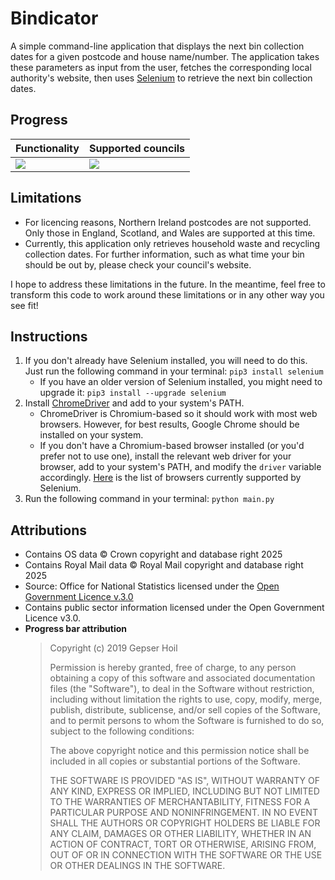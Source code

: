 # Bindicator

A simple command-line application that displays the next bin collection dates
for a given postcode and house name/number. The application takes these
parameters as input from the user, fetches the corresponding local authority's
website, then uses [Selenium](https://www.selenium.dev/) to retrieve the next
bin collection dates.

## Progress

| Functionality                      | Supported councils               |
| ---------------------------------- | ------------------               |
| ![](https://geps.dev/progress/100) | ![](https://geps.dev/progress/4) |

## Limitations

- For licencing reasons, Northern Ireland postcodes are not supported. Only
those in England, Scotland, and Wales are supported at this time.
- Currently, this application only retrieves household waste and recycling
collection dates. For further information, such as what time your bin should
be out by, please check your council's website.

I hope to address these limitations in the future. In the meantime, feel free
to transform this code to work around these limitations or in any other way you
see fit!

## Instructions

1. If you don't already have Selenium installed, you will need to do this. Just
run the following command in your terminal: `pip3 install selenium`
    - If you have an older version of Selenium installed, you might need to
    upgrade it: `pip3 install --upgrade selenium`
2. Install [ChromeDriver](https://googlechromelabs.github.io/chrome-for-testing/)
and add to your system's PATH.
    - ChromeDriver is Chromium-based so it should work with most web browsers.
    However, for best results, Google Chrome should be installed on your
    system.
    - If you don't have a Chromium-based browser installed (or you'd prefer not
    to use one), install the relevant web driver for your browser, add to your
    system's PATH, and modify the `driver` variable accordingly.
    [Here](https://www.selenium.dev/documentation/webdriver/browsers/) is the
    list of browsers currently supported by Selenium.
3. Run the following command in your terminal: `python main.py`

## Attributions

- Contains OS data © Crown copyright and database right 2025
- Contains Royal Mail data © Royal Mail copyright and database right 2025
- Source: Office for National Statistics licensed under the
[Open Government Licence v.3.0](https://www.nationalarchives.gov.uk/doc/open-government-licence/version/3/)
- Contains public sector information licensed under the Open Government Licence
v3.0.
- **Progress bar attribution**
    > Copyright (c) 2019 Gepser Hoil
    >
    > Permission is hereby granted, free of charge, to any person obtaining a copy
    of this software and associated documentation files (the "Software"), to deal
    in the Software without restriction, including without limitation the rights
    to use, copy, modify, merge, publish, distribute, sublicense, and/or sell
    copies of the Software, and to permit persons to whom the Software is
    furnished to do so, subject to the following conditions:
    >
    >The above copyright notice and this permission notice shall be included in all
    copies or substantial portions of the Software.
    >
    >THE SOFTWARE IS PROVIDED "AS IS", WITHOUT WARRANTY OF ANY KIND, EXPRESS OR
    IMPLIED, INCLUDING BUT NOT LIMITED TO THE WARRANTIES OF MERCHANTABILITY,
    FITNESS FOR A PARTICULAR PURPOSE AND NONINFRINGEMENT. IN NO EVENT SHALL THE
    AUTHORS OR COPYRIGHT HOLDERS BE LIABLE FOR ANY CLAIM, DAMAGES OR OTHER
    LIABILITY, WHETHER IN AN ACTION OF CONTRACT, TORT OR OTHERWISE, ARISING FROM,
    OUT OF OR IN CONNECTION WITH THE SOFTWARE OR THE USE OR OTHER DEALINGS IN THE
    SOFTWARE.

